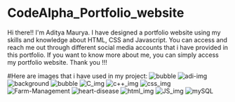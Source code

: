 # CodeAlpha_Portfolio_website
Hi there!! I'm Aditya Maurya. I have designed a portfolio website using my skills and knowledge about HTML, CSS and Javascript. You can access and reach me out through different social media accounts that i have provided in this portfolio. If you want to know more about me, you can simply access my portfolio website.
Thank you !!!

#Here are images that i have used in my project:
![bubble](https://github.com/adimaurya2024/CodeAlpha_Portfolio_website/assets/115164737/a1ca3b3c-006f-42d2-b557-1c89714ff89a)
![adi-img](https://github.com/adimaurya2024/CodeAlpha_Portfolio_website/assets/115164737/573194de-9727-45db-8e84-7904fd72b894)
![background](https://github.com/adimaurya2024/CodeAlpha_Portfolio_website/assets/115164737/bcbead10-a42f-40fa-a5e2-611559cb592b)
![bubble](https://github.com/adimaurya2024/CodeAlpha_Portfolio_website/assets/115164737/82a20511-00c2-45bd-b7e4-a3b8b95b2197)
![C_img](https://github.com/adimaurya2024/CodeAlpha_Portfolio_website/assets/115164737/a71fef9e-5959-461c-9ef8-8d2f02f65b1f)
![c++_img](https://github.com/adimaurya2024/CodeAlpha_Portfolio_website/assets/115164737/ffc8ca0c-8f59-4aec-b54f-3bb9f42677a1)
![css_img](https://github.com/adimaurya2024/CodeAlpha_Portfolio_website/assets/115164737/ca29c5aa-a2f7-4900-9bed-45be27b27b82)
![Farm-Management](https://github.com/adimaurya2024/CodeAlpha_Portfolio_website/assets/115164737/9340a192-fa29-4c24-a8d2-c5abbaab723c)
![heart-disease](https://github.com/adimaurya2024/CodeAlpha_Portfolio_website/assets/115164737/f8f08e9d-0318-40f7-adf0-e5f7d1d312c7)
![html_img](https://github.com/adimaurya2024/CodeAlpha_Portfolio_website/assets/115164737/920340db-bfb3-4a5b-87b8-4fb5cbe5641b)
![JS_img](https://github.com/adimaurya2024/CodeAlpha_Portfolio_website/assets/115164737/86454419-9a67-43d6-8a69-d530e4d418a8)
![mySQL](https://github.com/adimaurya2024/CodeAlpha_Portfolio_website/assets/115164737/62ae649e-482d-4ab9-acd0-98918a3037ce)
